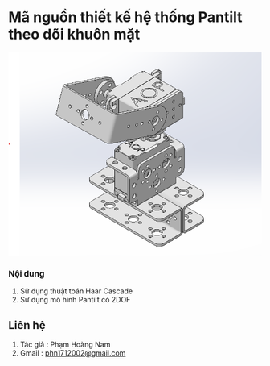 # Mã nguồn thiết kế hệ thống Pantilt theo dõi khuôn mặt 
![moHinh](./other/base.png)

### Nội dung
1. Sử dụng thuật toán Haar Cascade
2. Sử dụng mô hình Pantilt có 2DOF


## Liên hệ
1. Tác giả : Phạm Hoàng Nam
3. Gmail : phn1712002@gmail.com 
